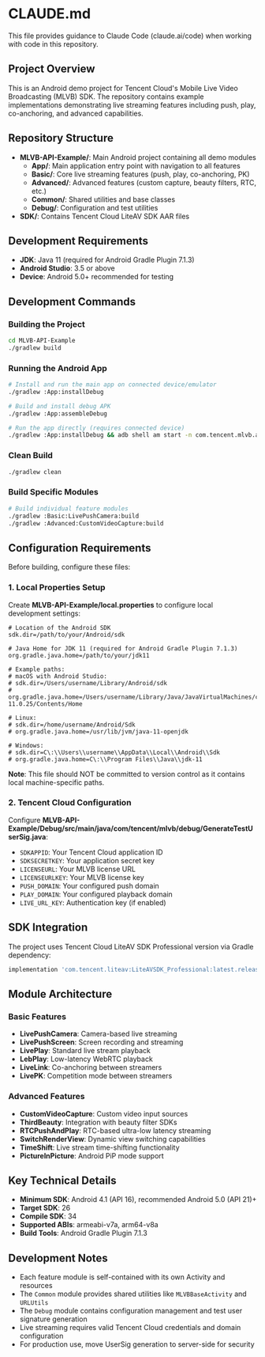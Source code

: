 # CLAUDE.md

This file provides guidance to Claude Code (claude.ai/code) when working with code in this repository.

## Project Overview

This is an Android demo project for Tencent Cloud's Mobile Live Video Broadcasting (MLVB) SDK. The repository contains example implementations demonstrating live streaming features including push, play, co-anchoring, and advanced capabilities.

## Repository Structure

- **MLVB-API-Example/**: Main Android project containing all demo modules
  - **App/**: Main application entry point with navigation to all features
  - **Basic/**: Core live streaming features (push, play, co-anchoring, PK)
  - **Advanced/**: Advanced features (custom capture, beauty filters, RTC, etc.)
  - **Common/**: Shared utilities and base classes
  - **Debug/**: Configuration and test utilities
- **SDK/**: Contains Tencent Cloud LiteAV SDK AAR files

## Development Requirements

- **JDK**: Java 11 (required for Android Gradle Plugin 7.1.3)
- **Android Studio**: 3.5 or above
- **Device**: Android 5.0+ recommended for testing

## Development Commands

### Building the Project
```bash
cd MLVB-API-Example
./gradlew build
```

### Running the Android App
```bash
# Install and run the main app on connected device/emulator
./gradlew :App:installDebug

# Build and install debug APK
./gradlew :App:assembleDebug

# Run the app directly (requires connected device)
./gradlew :App:installDebug && adb shell am start -n com.tencent.mlvb.apiexample/.MainActivity
```

### Clean Build
```bash
./gradlew clean
```

### Build Specific Modules
```bash
# Build individual feature modules
./gradlew :Basic:LivePushCamera:build
./gradlew :Advanced:CustomVideoCapture:build
```

## Configuration Requirements

Before building, configure these files:

### 1. Local Properties Setup
Create **MLVB-API-Example/local.properties** to configure local development settings:

```properties
# Location of the Android SDK
sdk.dir=/path/to/your/Android/sdk

# Java Home for JDK 11 (required for Android Gradle Plugin 7.1.3)
org.gradle.java.home=/path/to/your/jdk11

# Example paths:
# macOS with Android Studio:
# sdk.dir=/Users/username/Library/Android/sdk
# org.gradle.java.home=/Users/username/Library/Java/JavaVirtualMachines/corretto-11.0.25/Contents/Home

# Linux:
# sdk.dir=/home/username/Android/Sdk
# org.gradle.java.home=/usr/lib/jvm/java-11-openjdk

# Windows:
# sdk.dir=C\:\\Users\\username\\AppData\\Local\\Android\\Sdk
# org.gradle.java.home=C\:\\Program Files\\Java\\jdk-11
```

**Note**: This file should NOT be committed to version control as it contains local machine-specific paths.

### 2. Tencent Cloud Configuration
Configure **MLVB-API-Example/Debug/src/main/java/com/tencent/mlvb/debug/GenerateTestUserSig.java**:
   - `SDKAPPID`: Your Tencent Cloud application ID
   - `SDKSECRETKEY`: Your application secret key
   - `LICENSEURL`: Your MLVB license URL
   - `LICENSEURLKEY`: Your MLVB license key
   - `PUSH_DOMAIN`: Your configured push domain
   - `PLAY_DOMAIN`: Your configured playback domain
   - `LIVE_URL_KEY`: Authentication key (if enabled)

## SDK Integration

The project uses Tencent Cloud LiteAV SDK Professional version via Gradle dependency:
```gradle
implementation 'com.tencent.liteav:LiteAVSDK_Professional:latest.release'
```

## Module Architecture

### Basic Features
- **LivePushCamera**: Camera-based live streaming
- **LivePushScreen**: Screen recording and streaming
- **LivePlay**: Standard live stream playback
- **LebPlay**: Low-latency WebRTC playback
- **LiveLink**: Co-anchoring between streamers
- **LivePK**: Competition mode between streamers

### Advanced Features
- **CustomVideoCapture**: Custom video input sources
- **ThirdBeauty**: Integration with beauty filter SDKs
- **RTCPushAndPlay**: RTC-based ultra-low latency streaming
- **SwitchRenderView**: Dynamic view switching capabilities
- **TimeShift**: Live stream time-shifting functionality
- **PictureInPicture**: Android PiP mode support

## Key Technical Details

- **Minimum SDK**: Android 4.1 (API 16), recommended Android 5.0 (API 21)+
- **Target SDK**: 26
- **Compile SDK**: 34
- **Supported ABIs**: armeabi-v7a, arm64-v8a
- **Build Tools**: Android Gradle Plugin 7.1.3

## Development Notes

- Each feature module is self-contained with its own Activity and resources
- The `Common` module provides shared utilities like `MLVBBaseActivity` and `URLUtils`
- The `Debug` module contains configuration management and test user signature generation
- Live streaming requires valid Tencent Cloud credentials and domain configuration
- For production use, move UserSig generation to server-side for security